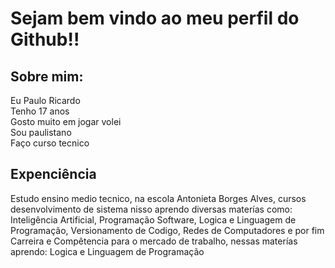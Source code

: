 <h1>Sejam bem vindo ao meu perfil do Github!!</h1>

<h2>Sobre mim: </h2>

Eu  Paulo Ricardo<br>Tenho 17 anos<br>Gosto muito em jogar volei<br>Sou paulistano<br>Faço curso tecnico 

<h2>Expenciência</h2>
Estudo ensino medio tecnico, na escola Antonieta Borges Alves, cursos desenvolvimento de sistema nisso aprendo diversas materías como: Inteligência Artificial, Programação Software, Logica e Linguagem de Programação, Versionamento de Codigo, Redes de Computadores e por fim Carreira e Compêtencia para o  mercado de trabalho, nessas materías aprendo:
Logica e Linguagem de Programação
